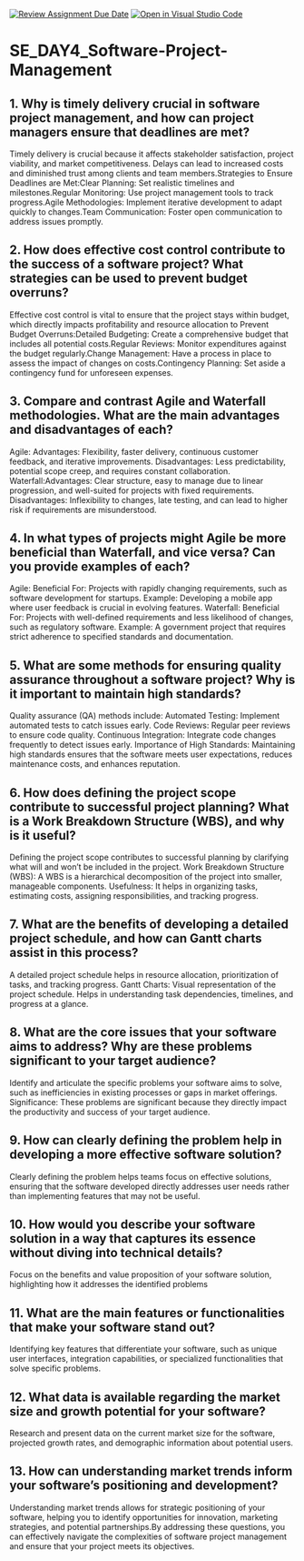 [![Review Assignment Due Date](https://classroom.github.com/assets/deadline-readme-button-22041afd0340ce965d47ae6ef1cefeee28c7c493a6346c4f15d667ab976d596c.svg)](https://classroom.github.com/a/9pw6JKcu)
[![Open in Visual Studio Code](https://classroom.github.com/assets/open-in-vscode-2e0aaae1b6195c2367325f4f02e2d04e9abb55f0b24a779b69b11b9e10269abc.svg)](https://classroom.github.com/online_ide?assignment_repo_id=15811467&assignment_repo_type=AssignmentRepo)
# SE_DAY4_Software-Project-Management
## 1. Why is timely delivery crucial in software project management, and how can project managers ensure that deadlines are met?
Timely delivery is crucial because it affects stakeholder satisfaction, project viability, and market competitiveness. Delays can lead to increased costs and diminished trust among clients and team members.Strategies to Ensure Deadlines are Met:Clear Planning: Set realistic timelines and milestones.Regular Monitoring: Use project management tools to track progress.Agile Methodologies: Implement iterative development to adapt quickly to changes.Team Communication: Foster open communication to address issues promptly.
## 2. How does effective cost control contribute to the success of a software project? What strategies can be used to prevent budget overruns?
Effective cost control is vital to ensure that the project stays within budget, which directly impacts profitability and resource allocation to Prevent Budget Overruns:Detailed Budgeting: Create a comprehensive budget that includes all potential costs.Regular Reviews: Monitor expenditures against the budget regularly.Change Management: Have a process in place to assess the impact of changes on costs.Contingency Planning: Set aside a contingency fund for unforeseen expenses.
## 3. Compare and contrast Agile and Waterfall methodologies. What are the main advantages and disadvantages of each?
Agile:
Advantages: Flexibility, faster delivery, continuous customer feedback, and iterative improvements.
Disadvantages: Less predictability, potential scope creep, and requires constant collaboration.
Waterfall:Advantages: Clear structure, easy to manage due to linear progression, and well-suited for projects with fixed requirements.
Disadvantages: Inflexibility to changes, late testing, and can lead to higher risk if requirements are misunderstood.
## 4. In what types of projects might Agile be more beneficial than Waterfall, and vice versa? Can you provide examples of each?
Agile:
Beneficial For: Projects with rapidly changing requirements, such as software development for startups.
Example: Developing a mobile app where user feedback is crucial in evolving features.
Waterfall:
Beneficial For: Projects with well-defined requirements and less likelihood of changes, such as regulatory software.
Example: A government project that requires strict adherence to specified standards and documentation.
## 5. What are some methods for ensuring quality assurance throughout a software project? Why is it important to maintain high standards?
Quality assurance (QA) methods include:
Automated Testing: Implement automated tests to catch issues early.
Code Reviews: Regular peer reviews to ensure code quality.
Continuous Integration: Integrate code changes frequently to detect issues early.
Importance of High Standards: Maintaining high standards ensures that the software meets user expectations, reduces maintenance costs, and enhances reputation.
## 6. How does defining the project scope contribute to successful project planning? What is a Work Breakdown Structure (WBS), and why is it useful?
Defining the project scope contributes to successful planning by clarifying what will and won’t be included in the project.
Work Breakdown Structure (WBS):
A WBS is a hierarchical decomposition of the project into smaller, manageable components.
Usefulness: It helps in organizing tasks, estimating costs, assigning responsibilities, and tracking progress.
## 7. What are the benefits of developing a detailed project schedule, and how can Gantt charts assist in this process?
A detailed project schedule helps in resource allocation, prioritization of tasks, and tracking progress.
Gantt Charts:
Visual representation of the project schedule.
Helps in understanding task dependencies, timelines, and progress at a glance.
## 8. What are the core issues that your software aims to address? Why are these problems significant to your target audience?
Identify and articulate the specific problems your software aims to solve, such as inefficiencies in existing processes or gaps in market offerings.
Significance: These problems are significant because they directly impact the productivity and success of your target audience.
## 9. How can clearly defining the problem help in developing a more effective software solution?
Clearly defining the problem helps teams focus on effective solutions, ensuring that the software developed directly addresses user needs rather than implementing features that may not be useful.
## 10. How would you describe your software solution in a way that captures its essence without diving into technical details?
Focus on the benefits and value proposition of your software solution, highlighting how it addresses the identified problems 
## 11. What are the main features or functionalities that make your software stand out?
Identifying key features that differentiate your software, such as unique user interfaces, integration capabilities, or specialized functionalities that solve specific problems.
## 12. What data is available regarding the market size and growth potential for your software?
Research and present data on the current market size for the software, projected growth rates, and demographic information about potential users.
## 13. How can understanding market trends inform your software’s positioning and development?
Understanding market trends allows for strategic positioning of your software, helping you to identify opportunities for innovation, marketing strategies, and potential partnerships.By addressing these questions, you can effectively navigate the complexities of software project management and ensure that your project meets its objectives.